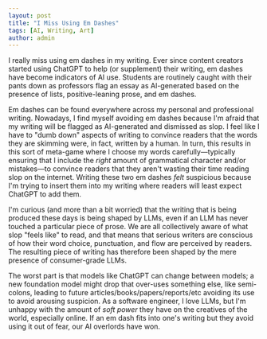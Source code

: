 ```yaml
---
layout: post
title: "I Miss Using Em Dashes"
tags: [AI, Writing, Art]
author: admin
---
```


I really miss using em dashes in my writing. Ever since content creators started using ChatGPT to help (or supplement) their writing, em dashes have become indicators of AI use. Students are routinely caught with their pants down as professors flag an essay as AI-generated based on the presence of lists, positive-leaning prose, and em dashes. 

Em dashes can be found everywhere across my personal and professional writing. Nowadays, I find myself avoiding em dashes because I'm afraid that my writing will be flagged as AI-generated and dismissed as slop. I feel like I have to "dumb down" aspects of writing to convince readers that the words they are skimming were, in fact, written by a human. In turn, this results in this sort of meta-game where I choose my words carefully—typically ensuring that I include the *right* amount of grammatical character and/or mistakes—to convince readers that they aren't wasting their time reading slop on the internet. Writing these two em dashes *felt* suspicious because I'm trying to insert them into my writing where readers will least expect ChatGPT to add them.

I'm curious (and more than a bit worried) that the writing that is being produced these days is being shaped by LLMs, even if an LLM has never touched a particular piece of prose. We are all collectively aware of what slop "feels like" to read, and that means that serious writers are conscious of how their word choice, punctuation, and flow are perceived by readers. The resulting piece of writing has therefore been shaped by the mere presence of consumer-grade LLMs. 

The worst part is that models like ChatGPT can change between models; a new foundation model might drop that over-uses something else, like semi-colons, leading to future articles/books/papers/reports/etc avoiding its use to avoid arousing suspicion. As a software engineer, I love LLMs, but I'm unhappy with the amount of *soft power* they have on the creatives of the world, especially online. If an em dash fits into one's writing but they avoid using it out of fear, our AI overlords have won. 